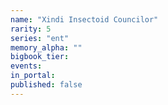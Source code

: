 ```yaml
---
name: "Xindi Insectoid Councilor"
rarity: 5
series: "ent"
memory_alpha: ""
bigbook_tier:
events:
in_portal:
published: false
---
```

